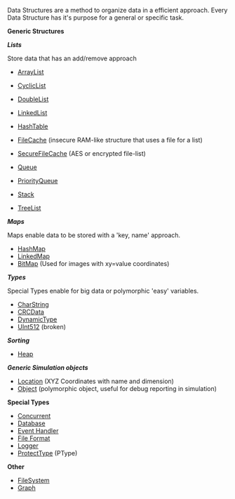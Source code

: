 Data Structures are a method to organize data in a efficient approach. Every Data Structure has it's purpose for a general or specific task.



**Generic Structures**

***Lists***

Store data that has an add/remove approach
* [ArrayList](arraylist.md)
* [CyclicList](cycliclist.md)
* [DoubleList](doublelist.md)
* [LinkedList](linkedlist.md)
* [HashTable](hashtable.md)

* [FileCache](filecache.md) (insecure RAM-like structure that uses a file for a list)
* [SecureFileCache](securefilecache.md) (AES or encrypted file-list)

* [Queue](queue.md)
* [PriorityQueue](priorityqueue.md)
* [Stack](stack.md)
* [TreeList](treelist.md)


***Maps***

Maps enable data to be stored with a 'key, name' approach.
* [HashMap](hashmap.md)
* [LinkedMap](hashmap.md)
* [BitMap](bitmap.md) (Used for images with xy=value coordinates)


***Types***

Special Types enable for big data or polymorphic 'easy' variables.
* [CharString](charstring.md)
* [CRCData](crcdata.md)
* [DynamicType](dynamictype.md)
* [UInt512](uint512.md) (broken)

***Sorting***

* [Heap](arraylist.md)



***Generic Simulation objects***

* [Location](location.md) (XYZ Coordinates with name and dimension)
* [Object](object.md) (polymorphic object, useful for debug reporting in simulation)


**Special Types**

* [Concurrent](concurrent/index.md)
* [Database](database.md)
* [Event Handler](eventhandler.md)
* [File Format](fileformat/index.md)
* [Logger](logger.md)
* [ProtectType](protecttype.md) (PType)

**Other**

* [FileSystem](filesystem.md)
* [Graph](graph.md)
